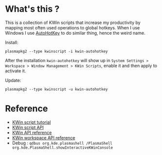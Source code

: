 # What's this ?

This is a collection of KWin scripts that increase my productivity by mapping most often used operations to global hotkeys. 
When I use Windows I use [AutoHotKey](https://www.autohotkey.com/) to do similar thing, hence the weird name.

Install:
```
plasmapkg2 --type kwinscript -i kwin-autohotkey
```
After the installation `kwin-autohotkey` will show up in `System Settings > Workspace > Window Management > KWin Scripts`, enable it and then apply to activate it.

Update:
```
plasmapkg2 --type kwinscript -u kwin-autohotkey
```

# Reference

- [KWin script tutorial](https://techbase.kde.org/Development/Tutorials/Plasma4/PackageOverview)
- [KWin script API](https://techbase.kde.org/Development/Tutorials/KWin/Scripting/API_4.9)
- [KWin API reference](https://api.kde.org/4.x-api/kde-workspace-apidocs/kwin/html/index.html)
- [KWin workspace API reference](https://api.kde.org/4.x-api/kde-workspace-apidocs/kwin/html/classKWin_1_1Client.html)
- Debug : `qdbus org.kde.plasmashell /PlasmaShell org.kde.PlasmaShell.showInteractiveKWinConsole`
